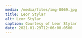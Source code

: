 ```yaml
---
media: /media/files/img-8069.jpg
title: Leor Stylar
alt: Leor Stylar
caption: Courtesy of Leor Stylar
date: 2021-01-29T12:06:00-0500
---
```

